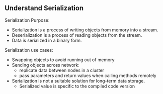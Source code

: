 ## Understand Serialization

Serialization Purpose:

- Serialization is a process of writing objects from memory into a stream.
- Deserialization is a process of reading objects from the stream.
- Data is serialized in a binary form.

Serialization use cases:

- Swapping objects to avoid running out of memory
- Sending objects across network:
  - replicate data between nodes in a cluster
  - pass parameters and return values when calling methods remotely
- Serialization is not a suitable solution for long-term data storage.
  - Serialized value is specific to the compiled code version